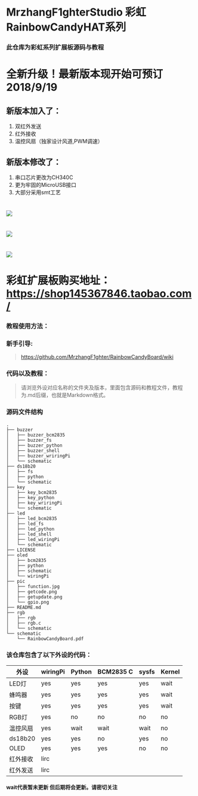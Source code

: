 # MrzhangF1ghterStudio 彩虹RainbowCandyHAT系列
### 此仓库为彩虹系列扩展板源码与教程
# 全新升级！最新版本现开始可预订 2018/9/19
## 新版本加入了：
1. 双红外发送
2. 红外接收
3. 温控风扇（独家设计风道,PWM调速）
## 新版本修改了：
1. 串口芯片更改为CH340C
2. 更为牢固的MicroUSB接口
3. 大部分采用smt工艺

# <img src="https://img.alicdn.com/imgextra/i4/1887229091/O1CN012H1j5qj9inQPsWT_!!1887229091.jpg" /><br>
# <img src="https://img.alicdn.com/imgextra/i4/1887229091/TB2MaoWb3HqK1RjSZFPXXcwapXa_!!1887229091.jpg"/><br>
# <img src="https://img.alicdn.com/imgextra/i4/1887229091/O1CN012H1j5tUBAr9SQhT_!!1887229091.png" /><br>


# 彩虹扩展板购买地址：https://shop145367846.taobao.com/
### 教程使用方法：
### 新手引导:
> https://github.com/MrzhangF1ghter/RainbowCandyBoard/wiki
### 代码以及教程：
> 请浏览外设对应名称的文件夹及版本，里面包含源码和教程文件，教程为.md后缀，也就是Markdown格式。<br>
### 源码文件结构
```
.
├── buzzer
│   ├── buzzer_bcm2835
│   ├── buzzer_fs
│   ├── buzzer_python
│   ├── buzzer_shell
│   ├── buzzer_wriringPi
│   └── schematic
├── ds18b20
│   ├── fs
│   ├── python
│   └── schematic
├── key
│   ├── key_bcm2835
│   ├── key_python
│   ├── key_wriringPi
│   └── schematic
├── led
│   ├── led_bcm2835
│   ├── led_fs
│   ├── led_python
│   ├── led_shell
│   ├── led_wiringPi
│   └── schematic
├── LICENSE
├── oled
│   ├── bcm2835
│   ├── python
│   ├── schematic
│   └── wiringPi
├── pic
│   ├── function.jpg
│   ├── getcode.png
│   ├── getupdate.png
│   └── gpio.png
├── README.md
├── rgb
│   ├── rgb
│   ├── rgb.c
│   └── schematic
└── schematic
    └── RainbowCandyBoard.pdf
```
### 该仓库包含了以下外设的代码：
|外设|wiringPi|Python|BCM2835 C|sysfs|Kernel|
| ----|-----|-----|-----|-----|-----|
|LED灯|yes|yes|yes|yes|wait|
|蜂鸣器|yes|yes|yes|yes|wait|
|按键|yes|yes|yes|yes|wait|
|RGB灯|yes|no|no|no|no|
|温控风扇|yes|wait|wait|wait|no|
|ds18b20|yes|yes|no|yes|no|
|OLED|yes|yes|yes|no|no|
|红外接收|lirc|
|红外发送|lirc|

#### wait代表暂未更新 但后期将会更新。请密切关注
